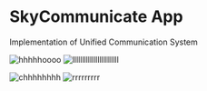 # SkyCommunicate App
Implementation of Unified Communication System

![hhhhhoooo](https://user-images.githubusercontent.com/52339238/61121078-044a9080-a4a7-11e9-8fe0-4f58b7f131ea.png) ![llllllllllllllllllllllll](https://user-images.githubusercontent.com/52339238/61121104-1298ac80-a4a7-11e9-9452-78987eaa3fbd.png)

![chhhhhhhh](https://user-images.githubusercontent.com/52339238/61121111-1c221480-a4a7-11e9-9c1d-7b900c74dca5.png) ![rrrrrrrrr](https://user-images.githubusercontent.com/52339238/61121145-2fcd7b00-a4a7-11e9-80c7-e24095442353.png)
